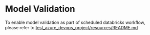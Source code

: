 # Model Validation
To enable model validation as part of scheduled databricks workflow, please refer to [test_azure_devops_project/resources/README.md](../resources/README.md)